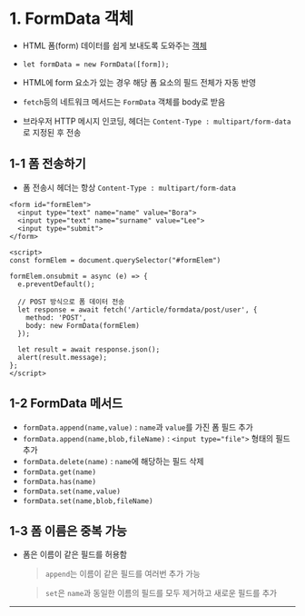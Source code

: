 # 1. FormData 객체

- HTML 폼(form) 데이터를 쉽게 보내도록 도와주는 [객체](https://xhr.spec.whatwg.org/#interface-formdata)

- `let formData = new FormData([form]);`

- HTML에 form 요소가 있는 경우 해당 폼 요소의 필드 전체가 자동 반영
- `fetch`등의 네트워크 메서드는 `FormData` 객체를 body로 받음
- 브라우저 HTTP 메시지 인코딩, 헤더는 `Content-Type : multipart/form-data`로 지정된 후 전송

## 1-1 폼 전송하기

- 폼 전송시 헤더는 항상 `Content-Type : multipart/form-data`

```
<form id="formElem">
  <input type="text" name="name" value="Bora">
  <input type="text" name="surname" value="Lee">
  <input type="submit">
</form>

<script>
const formElem = document.querySelector("#formElem")

formElem.onsubmit = async (e) => {
  e.preventDefault();

  // POST 방식으로 폼 데이터 전송
  let response = await fetch('/article/formdata/post/user', {
    method: 'POST',
    body: new FormData(formElem)
  });

  let result = await response.json();
  alert(result.message);
};
</script>
```

## 1-2 FormData 메서드

- `formData.append(name,value)` : `name`과 `value`를 가진 폼 필드 추가
- `formData.append(name,blob,fileName)` : `<input type="file">` 형태의 필드 추가
- `formData.delete(name)` : `name`에 해당하는 필드 삭제
- `formData.get(name)`
- `formData.has(name)`
- `formData.set(name,value)`
- `formData.set(name,blob,fileName)`

## 1-3 폼 이름은 중복 가능

- 폼은 이름이 같은 필드를 허용함

  > `append`는 이름이 같은 필드를 여러번 추가 가능

  > `set`은 `name`과 동일한 이름의 필드를 모두 제거하고 새로운 필드를 추가

---
